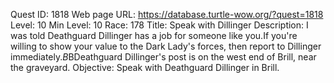 Quest ID: 1818
Web page URL: https://database.turtle-wow.org/?quest=1818
Level: 10
Min Level: 10
Race: 178
Title: Speak with Dillinger
Description: I was told Deathguard Dillinger has a job for someone like you.If you're willing to show your value to the Dark Lady's forces, then report to Dillinger immediately.$B$BDeathguard Dillinger's post is on the west end of Brill, near the graveyard.
Objective: Speak with Deathguard Dillinger in Brill.
